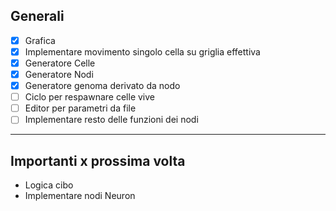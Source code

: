 ## Generali
- [x] Grafica
- [x] Implementare movimento singolo cella su griglia effettiva
- [x] Generatore Celle
- [x] Generatore Nodi
- [x] Generatore genoma derivato da nodo
- [ ] Ciclo per respawnare celle vive
- [ ] Editor per parametri da file
- [ ] Implementare resto delle funzioni dei nodi

---

## Importanti x prossima volta
- Logica cibo
- Implementare nodi Neuron